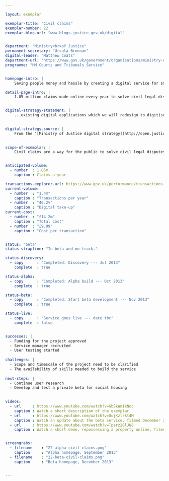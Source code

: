 ```yaml
---

layout: exemplar

exemplar-title: "Civil claims"
exemplar-number: 22
exemplar-blog-url: "www.blogs.justice.gov.uk/digital"


department: "Ministry<br>of Justice"
permanent-secretary: "Ursula Brennan"
digital-leader: "Matthew Coats"
department-url: "https://www.gov.uk/government/organisations/ministry-of-justice"
programme: "HM Courts and Tribunals Service"


homepage-intro: |
    Saving people money and hassle by creating a digital service for small claims, including money and possession claims

detail-page-intro: |
    1.85 million claims made online every year to solve civil legal disputes or to obtain money or property owed


digital-strategy-statement: |
    ...existing digital applications which we will redesign to digitise more of the process, provide a better user experience and increase take-up.

    
digital-strategy-source: |
    From the '[Ministry of Justice digital strategy](http://open.justice.gov.uk/digital-strategy/)' – December 2012
    

scope-of-exemplar: |
    Civil claims are a way for the public to solve civil legal disputes or obtain money or property owed. There are two live services, Money Claim Online (MCOL) and Possession Claim Online (PCOL), though claims can also be submitted on paper. The exemplar aims to create a digital service for all types of claims, improve user experience and save money.


anticipated-volume:
  - number  : 1.85m
    caption : Claims a year

transactions-explorer-url: https://www.gov.uk/performance/transactions-explorer/service-details/moj-money-claims
current-volume:
  - number  : "1.4m"
    caption : "Transactions per year"
  - number  : "46.2%"
    caption : "Digital take-up"
current-cost:
  - number  : "£14.2m"
    caption : "Total cost"
  - number  : "£9.99"
    caption : "Cost per transaction"


status: "beta"
status-strapline: "In beta and on track."

status-discovery:
  - copy      : "Completed: Discovery --- Jul 2013"
    complete  : true

status-alpha:
  - copy      : "Completed: Alpha build --- Oct 2013"
    complete  : true

status-beta:
  - copy      : "Completed: Start beta development --- Nov 2013"
    complete  : true

status-live:
  - copy      : "Service goes live --- date tbc"
    complete  : false


successes: |
  - Funding for the project approved
  - Service manager recruited
  - User testing started
  
challenges: |
  - Scope and timescale of the project need to be clarified
  - The availability of skills needed to build the service 
  
next-steps: |
  - Continue user research
  - Develop and test a private beta for social housing
  

videos:
  - url     : https://www.youtube.com/watch?v=GbSkWm1kNoc
    caption : Watch a short description of the exemplar
  - url     : https://www.youtube.com/watch?v=UujKzlrkt4M
    caption : Watch an update about the beta service, filmed December 2013
  - url     : https://www.youtube.com/watch?v=Tparz28lJN8
    caption : Watch a short demo, repossessing a property online, filmed January 2014


screengrabs:
  - filename    : "22-alpha-civil-claims.png"
    caption     : "Alpha homepage, September 2013"
  - filename    : "22-beta-civil-claims.png"
    caption     : "Beta homepage, December 2013"


---
```




